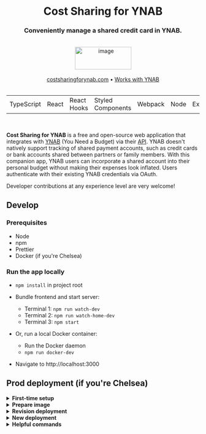 <div align="center">
  <h1>Cost Sharing for YNAB</h1> 
  <h3>Conveniently manage a shared credit card in YNAB.</h3>
  <br />
  <img width="147" height="58.5" alt="image" src="https://github.com/user-attachments/assets/aa7ec5ed-2b8f-40af-9d9c-810ca0644796" />
  <br />
  <br />
  <a href="https://costsharingforynab.com">costsharingforynab.com</a> • <a href="https://api.ynab.com/#works-with-ynab">Works with YNAB</a>
  <br />
  <br />
  <table>
    <tr>
      <td>TypeScript</td>
      <td>React</td>
      <td>React Hooks</td>
      <td>Styled Components</td>
      <td>Webpack</td>
      <td>Node</td>
      <td>Express</td>
    </tr>
  </table>
</div>

<br />

**Cost Sharing for YNAB** is a free and open-source web application that integrates with [YNAB](https://www.ynab.com) (You Need a Budget) via their [API](https://api.ynab.com). YNAB doesn't natively support tracking of shared payment accounts, such as credit cards or bank accounts shared between partners or family members. With this companion app, YNAB users can incorporate a shared account into their personal budget without making their expenses look inflated. Users authenticate with their existing YNAB credentials via OAuth.

Developer contributions at any experience level are very welcome!

## Develop

### Prerequisites

- Node
- npm
- Prettier
- Docker (if you're Chelsea)

### Run the app locally

- `npm install` in project root

- Bundle frontend and start server:

  - Terminal 1: `npm run watch-dev`
  - Terminal 2: `npm run watch-home-dev`
  - Terminal 3: `npm start`

- Or, run a local Docker container:

  - Run the Docker daemon
  - `npm run docker-dev`

- Navigate to http://localhost:3000

## Prod deployment (if you're Chelsea)

<details>

<summary><strong>First-time setup</strong></summary>

- Install Docker

- Create a Google Cloud project, then:

  - In Artifact Registry, create new Docker image repository
    - Take note of the repository's host name (such as `us-west1-docker.pkg.dev`)
  - Create a service account with the Artifact Registry Writer role and a private key. Save the private key
  - Run the Docker daemon
  - Authenticate to the repository
    - Install [Google Cloud CLI](https://cloud.google.com/sdk/docs/install)
    - `source ~/.zshrc`
    - `gcloud init` (choose this app's Google project)
    - `gcloud auth login`
    - `gcloud auth activate-service-account --key-file=<path_to_key_file>`
      - Use the Artifact Registry Writer service account's private key
      - `gcloud iam service-accounts list` can be used to get the exact service account name
    - `gcloud auth configure-docker <repository_host_name_from_earlier_step>`
    - `cat <path_to_key_file> | docker login -u _json_key --password-stdin https://<repository_host_name_from_earlier_step>`
  - Build, tag, and push first image:
    - `npm run docker-build` or `npm run docker-build-apple-silicon`
    - `docker tag <image_id_or_name> <repository_host_name_from_earlier_step>/<project_id>/<repository_name>/cs4y`
    - `docker push <repository_host_name_from_step_1>/<project_id>/<repository_name>/cs4y`

</details>

<details>
<summary><strong>Prepare image</strong></summary>

- Run the Docker daemon

- `gcloud auth login`

- `npm run push-new-docker-image`

</details>

<details>
<summary><strong>Revision deployment</strong></summary>

- Click the running service in Google Cloud Run

- Click "Edit & deploy a new revision"

- Select latest image in "Container image URL" field

- "Deploy"

</details>

<details>
<summary><strong>New deployment</strong></summary>

- Click "Deploy container" in Google Cloud Run
- "Deploy one revision from an existing container image"
- Select the `latest` image
- Enter a service name
- Select a region
- "Allow unauthenticated invocations" (required for a public website)
- CPU allocation preference
- Enter preferred minimum instances
- Select "All" under Ingress Control
- Container settings
  - Enter `80` as the container port
- "Create"
- Navigate to the generated URL
- Domain mapping:

  - Go to Cloud Run Domain Mappings
  - "Add mapping"
  - Follow prompts (use the Google Search Console option to verify the domain)
  - When done, cert issuance will automatically begin

</details>

<details>
<summary><strong>Helpful commands</strong></summary>

- `docker images` | List images

- `docker container ps` | Get running container names

- `docker exec -it <container_name> sh` | Explore container filesystem

- `docker container stop <container_name>` | Stop container

- `docker container prune` | Delete stopped containers

- `docker rmi <image_name_or_id>` | Delete an image

</details>
